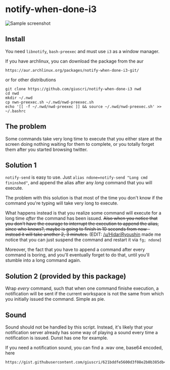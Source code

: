 # notify-when-done-i3

![Sample screenshot](https://i.imgur.com/qmW2BGt.png)

## Install

You need `libnotify`, `bash-preexec` and must use `i3` as a window manager.

If you have archlinux, you can download the package from the aur

    https://aur.archlinux.org/packages/notify-when-done-i3-git/

or for other distributions

    git clone https://github.com/giuscri/notify-when-done-i3 nwd
    cd nwd
    mkdir ~/.nwd
    cp nwn-preexec.sh ~/.nwd/nwd-preexec.sh
    echo '[[ -f ~/.nwd/nwd-preexec ]] && source ~/.nwd/nwd-preexec.sh' >> ~/.bashrc

## The problem

Some commands take very long time to execute that you either stare at the screen doing nothing
waiting for them to complete, or you totally forget them after you started browsing twitter.

## Solution 1

`notify-send` is easy to use. Just `alias ndone=notify-send "Long cmd fininshed"`,
and append the alias after any *long* command that you will execute.

The problem with this solution is that most of the time you don't know if the
command you're typing will take very long to execute.

What happens instead is that you realize some command will execute for a long time
*after* the command has been issued. ~~Also when you notice that you don't have
the courage to interrupt the execution to append the alias, since who knows?,
maybe is going to finish in 10 seconds from now - instead it will take another 2, 3 minutes.~~
(EDIT: [/u/HidariRyoushin](https://www.reddit.com/user/HidariRyoushin) made me notice that
you can just suspend the command and restart it via `fg; ndone`)

Moreover, the fact that you have to append a command after every command is boring,
and you'll eventually forget to do that, until you'll stumble into a long command again.

## Solution 2 (provided by this package)

Wrap *every* command, such that when one command finishe execution,
a notification will be sent if the current workspace is not the same
from which you initially issued the command. Simple as pie.

## Sound

Sound should not be handled by this script. Instead, it's likely
that your notification server already has some way of playing
a sound every time a notification is issued. Dunst has one for example.

If you need a notification sound, you can find a .wav one, base64 encoded, here

    https://gist.githubusercontent.com/giuscri/621bddfe5600d3f08e2b0b385db48a3b/raw/916ca26bc8c8fb4d8b343850e1b6cac2ffcdbedd/sound.wav.b64
